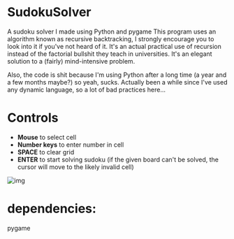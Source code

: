 # SudokuSolver
A sudoku solver I made using Python and pygame
This program uses an algorithm known as recursive backtracking, I strongly encourage you to look into it if you've not heard of it.
It's an actual practical use of recursion instead of the factorial bullshit they teach in universities. It's an elegant solution to
a (fairly) mind-intensive problem.

Also, the code is shit because I'm using Python after a long time (a year and a few months maybe?) so yeah, sucks.
Actually been a while since I've used any dynamic language, so a lot of bad practices here...

# Controls
* **Mouse** to select cell
* **Number keys** to enter number in cell
* **SPACE** to clear grid
* **ENTER** to start solving sudoku (if the given board can't be solved, the cursor will move to the likely invalid cell)


![img](https://i.ibb.co/cxpQGPP/Screenshot-7.png)

# dependencies:
pygame
